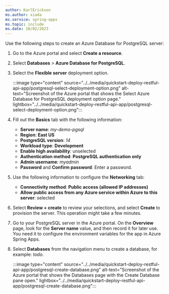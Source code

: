 ```yaml
---
author: KarlErickson
ms.author: xiada
ms.service: spring-apps
ms.topic: include
ms.date: 10/02/2023
---
```


<!--
For clarity of structure, a separate markdown file is used to describe how to provision PostgreSQL database.

[!INCLUDE [provision-postgresql-flexible](includes/quickstart-deploy-restful-api-app/provision-postgresql.md)]

-->

Use the following steps to create an Azure Database for PostgreSQL server:

1. Go to the Azure portal and select **Create a resource**.

1. Select **Databases** > **Azure Database for PostgreSQL**.

1. Select the **Flexible server** deployment option.

   :::image type="content" source="../../media/quickstart-deploy-restful-api-app/postgresql-select-deployment-option.png" alt-text="Screenshot of the Azure portal that shows the Select Azure Database for PostgreSQL deployment option page." lightbox="../../media/quickstart-deploy-restful-api-app/postgresql-select-deployment-option.png":::

1. Fill out the **Basics** tab with the following information:

   - **Server name**: *my-demo-pgsql*
   - **Region**: **East US**
   - **PostgreSQL version**: *14*
   - **Workload type**: **Development**
   - **Enable high availability**: unselected
   - **Authentication method**: **PostgreSQL authentication only**
   - **Admin username**: *myadmin*
   - **Password** and **Confirm password**: Enter a password.

1. Use the following information to configure the **Networking** tab:

   - **Connectivity method**: **Public access (allowed IP addresses)**
   - **Allow public access from any Azure service within Azure to this server**: selected

1. Select **Review + create** to review your selections, and select **Create** to provision the server. This operation might take a few minutes.

1. Go to your PostgreSQL server in the Azure portal. On the **Overview** page, look for the **Server name** value, and then record it for later use. You need it to configure the environment variables for the app in Azure Spring Apps.

1. Select **Databases** from the navigation menu to create a database, for example: *todo*.

   :::image type="content" source="../../media/quickstart-deploy-restful-api-app/postgresql-create-database.png" alt-text="Screenshot of the Azure portal that shows the Databases page with the Create Database pane open." lightbox="../../media/quickstart-deploy-restful-api-app/postgresql-create-database.png":::
